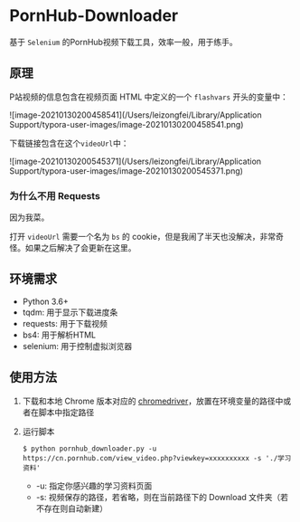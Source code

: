 # PornHub-Downloader

基于 `Selenium`  的PornHub视频下载工具，效率一般，用于练手。



## 原理

P站视频的信息包含在视频页面 HTML 中定义的一个 `flashvars` 开头的变量中：

![image-20210130200458541](/Users/leizongfei/Library/Application Support/typora-user-images/image-20210130200458541.png)

下载链接包含在这个`videoUrl`中：

![image-20210130200545371](/Users/leizongfei/Library/Application Support/typora-user-images/image-20210130200545371.png)



### 为什么不用 Requests

因为我菜。

打开 `videoUrl` 需要一个名为 `bs` 的 cookie，但是我闹了半天也没解决，非常奇怪。如果之后解决了会更新在这里。



## 环境需求

- Python 3.6+
- tqdm: 用于显示下载进度条
- requests: 用于下载视频
- bs4: 用于解析HTML
- selenium: 用于控制虚拟浏览器



## 使用方法

1. 下载和本地 Chrome 版本对应的 [chromedriver](https://chromedriver.chromium.org/)，放置在环境变量的路径中或者在脚本中指定路径

2. 运行脚本

   ```shell
   $ python pornhub_downloader.py -u https://cn.pornhub.com/view_video.php?viewkey=xxxxxxxxxx -s './学习资料'
   ```

   - -u: 指定你感兴趣的学习资料页面
   - -s: 视频保存的路径，若省略，则在当前路径下的 Download 文件夹（若不存在则自动新建）

